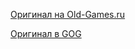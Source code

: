 [Оригинал на Old-Games.ru](https://www.old-games.ru/game/194.html)

[Оригинал в GOG](https://www.gog.com/game/star_wars_jedi_knight_dark_forces_ii)